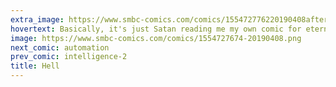 ```yaml
---
extra_image: https://www.smbc-comics.com/comics/155472776220190408after.png
hovertext: Basically, it's just Satan reading me my own comic for eternity.
image: https://www.smbc-comics.com/comics/1554727674-20190408.png
next_comic: automation
prev_comic: intelligence-2
title: Hell
---
```


